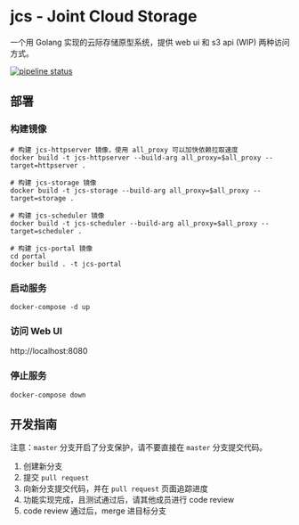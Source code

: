 # jcs - Joint Cloud Storage

一个用 Golang 实现的云际存储原型系统，提供 web ui 和 s3 api (WIP) 两种访问方式。

[![pipeline status](http://gitlab.act.buaa.edu.cn/chenkj/jcs/badges/feat/ci-cd/pipeline.svg)](http://gitlab.act.buaa.edu.cn/chenkj/jcs/-/commits/feat/ci-cd)

## 部署

### 构建镜像

```shell
# 构建 jcs-httpserver 镜像，使用 all_proxy 可以加快依赖拉取速度
docker build -t jcs-httpserver --build-arg all_proxy=$all_proxy --target=httpserver .

# 构建 jcs-storage 镜像
docker build -t jcs-storage --build-arg all_proxy=$all_proxy --target=storage .

# 构建 jcs-scheduler 镜像
docker build -t jcs-scheduler --build-arg all_proxy=$all_proxy --target=scheduler .

# 构建 jcs-portal 镜像
cd portal
docker build . -t jcs-portal
```

### 启动服务

```shell
docker-compose -d up
```

### 访问 Web UI

http://localhost:8080

### 停止服务

```shell
docker-compose down
```

## 开发指南

注意：`master` 分支开启了分支保护，请不要直接在 `master` 分支提交代码。

1. 创建新分支
2. 提交 `pull request`
3. 向新分支提交代码，并在 `pull request` 页面追踪进度
4. 功能实现完成，且测试通过后，请其他成员进行 code review
5. code review 通过后，merge 进目标分支
